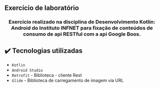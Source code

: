 ## Exercício de laboratório 

<h3 align="center"> 
    Exercício realizado na disciplina de Desenvolvimento Kotlin: Android do Instituto INFNET para fixação de conteúdos de consumo de api RESTful com a api Google Boos.
</h3>


## ✔️ Tecnologias utilizadas

- ``Kotlin``
- ``Android Studio``
- ``Retrofit`` - Biblioteca - cliente Rest
- ``Glide`` - Biblioteca de carregamento de imagem via URL








